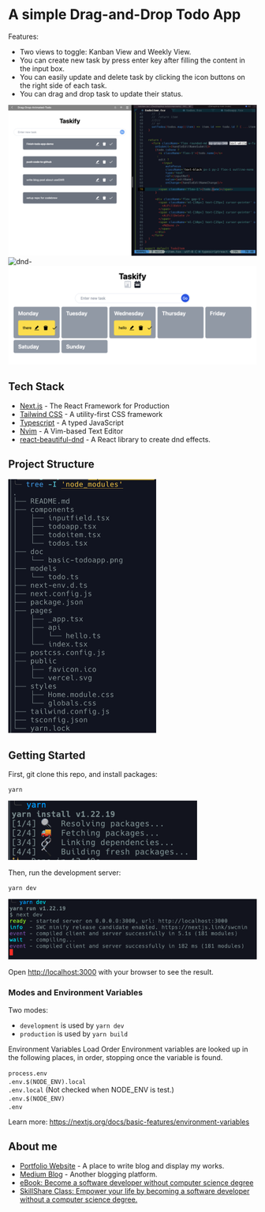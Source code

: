 # A simple Drag-and-Drop Todo App

Features:   
- Two views to toggle: Kanban View and Weekly View. 
- You can create new task by press enter key after filling the content in the input box. 
- You can easily update and delete task by clicking the icon buttons on the right side of each task. 
- You can drag and drop task to update their status.

![Basic todo screenshot](./doc/media/basic-todoapp.png)
![dnd-](https://user-images.githubusercontent.com/93111441/192956119-395a4772-6c7d-4f10-b4a3-3cac41f37809.gif) 
<img src='./doc/media/weekly-view.png' width='700px' alt='weekly task  view'/>




## Tech Stack   
- [Next.js](https://nextjs.org/) - The React Framework for Production 
- [Tailwind CSS](https://tailwindcss.com/) - A utility-first CSS framework 
- [Typescript](https://www.typescriptlang.org/)  - A typed JavaScript 
- [Nvim](https://neovim.io/) - A Vim-based Text Editor 
- [react-beautiful-dnd](https://github.com/atlassian/react-beautiful-dnd) - A React library to create dnd effects. 

## Project Structure 
<img src='./doc/media/project-structure.png' width='300px' alt='Project structure screenshot'/>

## Getting Started
First, git clone this repo, and install packages:  

```bash
yarn
```
![Yarn install packages screenshot](./doc/media/yarn-screenshot.png)
 
Then, run the development server:

```bash
yarn dev
```
![Yarn run dev server screenshot](./doc/media/yarn-dev-screenshot.png)

Open [http://localhost:3000](http://localhost:3000) with your browser to see the result.

### Modes and Environment Variables
Two modes:
  - `development` is used by `yarn dev`
  - `production` is used by `yarn build` 

Environment Variables Load Order
Environment variables are looked up in the following places, in order, stopping once the variable is found.

`process.env`  
`.env.$(NODE_ENV).local`  
`.env.local` (Not checked when NODE_ENV is test.)  
`.env.$(NODE_ENV)`  
`.env`

Learn more: https://nextjs.org/docs/basic-features/environment-variables

## About me
- [Portfolio Website](https://www.amyjuanli.com/) - A place to write blog and display my works. 
- [Medium Blog](https://amy-juan-li.medium.com/) - Another blogging platform. 
- [eBook: Become a software developer without computer science degree](https://amyjuanli.gumroad.com/l/wplun)
- [SkillShare Class: Empower your life by becoming a software developer without a computer science degree.](https://www.skillshare.com/classes/Empower-your-life-Become-a-software-developer-without-a-CS-degree/1243883176)
